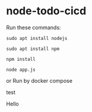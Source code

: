 # node-todo-cicd

Run these commands:


`sudo apt install nodejs`


`sudo apt install npm`


`npm install`

`node app.js`

or Run by docker compose

test


Hello
